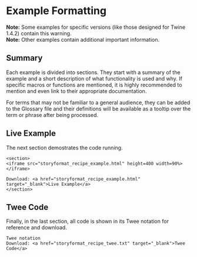 # Example Formatting

<div class="alertbox warning"><strong>Note:</strong> Some examples for specific versions (like those designed for Twine 1.4.2) contain this warning.</div>

<div class="alertbox information"><strong>Note:</strong> Other examples contain additional important information.</div>

## Summary
Each example is divided into sections. They start with a summary of the example and a short description of what functionality is used and why. If specific macros or functions are mentioned, it is highly recommended to mention and even link to their appropriate documentation.

For terms that may not be familiar to a general audience, they can be added to the Glossary file and their definitions will be available as a tooltip over the term or phrase after being processed.

## Live Example

The next section demostrates the code running.
```
<section>
<iframe src="storyformat_recipe_example.html" height=400 width=90%></iframe>

Download: <a href="storyformat_recipe_example.html" target="_blank">Live Example</a>
</section>
```

## Twee Code

Finally, in the last section, all code is shown in its Twee notation for reference and download.
```
Twee notation
Download: <a href="storyformat_recipe_twee.txt" target="_blank">Twee Code</a>
```
